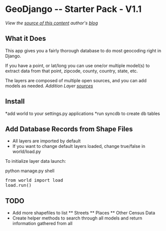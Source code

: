GeoDjango -- Starter Pack - V1.1
========================================
*View the [source of this content](https://github.com/jbonfante/django-geo-world)*
*author's [blog](http://blog.juanbonfante.com)*


What it Does
------------------------------------------
This app gives you a fairly thorough database to do most geocoding right in Django.

If you have a point, or lat/long you can use one/or multiple model(s) to extract
data from that point, zipcode, county, country, state, etc.

The layers are composed of multiple open sources, and you can add models as needed.
*Addition Layer [sources](http://www.baruch.cuny.edu/geoportal/data/esri/esri_usa.htm)*

Install
------------------------------------------

*add world to your settings.py applications
*run syncdb to create db tables

Add Database Records from Shape Files
------------------------------------------
* All layers are imported by default
* If you want to change default layers loaded, change true/false in world/load.py

To initialize layer data launch:

python manage.py shell
<pre>
from world import load
load.run()
</pre>

TODO
---------------------------------------------
* Add more shapefiles to list
** Streets
** Places
** Other Census Data
* Create helper methods to search through all models and return information gathered from all
